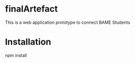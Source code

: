 # finalArtefact

This is a web application prototype to connect BAME Students

# Installation

npm install
